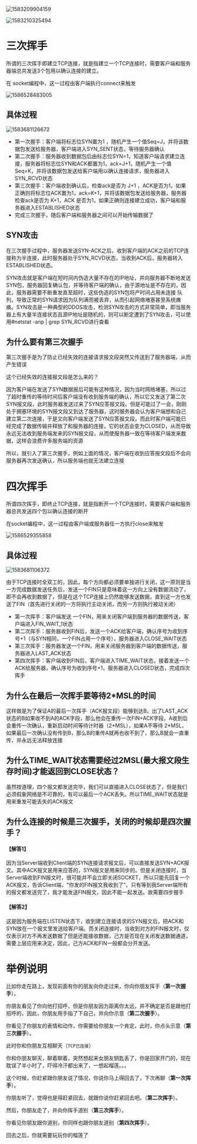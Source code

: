 ![1583209904159](./image/1583209904159.png)

![1583210325494](./image/1583210325494.png)

# 三次挥手

所谓的三次挥手即建立TCP连接，就是指建立一个TCP连接时，需要客户端和服务器端总共发送3个包用以确认连接的建立。

在 socket编程中，这一过程由客户端执行connect来触发

![1586528483005](./image/1586528483005.png)

## 具体过程

![1583681126672](./image/1583681126672.png)

+ 第一次握手：客户端将标志位SYN置为1 ，随机产生一个值Seq=J，并将该数据包发送给服务器，客户端进入SYN_SENT状态，等待服务器确认
+ 第二次握手：服务器收到数据包后由标志位SYN=1，知道客户端请求建立连接，服务器将标志位SYN和ACK都置为1，ack=J+1，随机产生一个值Seq=K，并将该数据包发送给客户端用以确认连接请求，服务器进入SYN_RCVD状态
+ 第三次握手：客户端收到确认后，检查ack是否为 J+1 ，ACK是否为1，如果正确则将标志位ACK置为1，ack=K+1，并将该数据包发送给服务器，服务器检查ack是否为 K+1，ACK 是否为1，如果正确则连接建立成功，客户端和服务器进入ESTABLISHED状态
+ 完成三次握手，随后客户端和服务器之间可以开始传输数据了

## SYN攻击

在三次握手过程中，服务器发送SYN-ACK之后，收到客户端的ACK之前的TCP连接称为半连接，此时服务器处于SYN_RCVD状态，当收到ACK后，服务器转入ESTABLISHED状态。

SYN攻击就是客户端在短时间内伪造大量不存在的IP地址，并向服务器不断地发送SYN包，服务器回复确认包，并等待客户端的确认，由于源地址是不存在的，因此，服务器需要不断重发直至超时，这些伪造的SYN包将产时间占用未连接 队列，导致正常的SYN请求因为队列满而被丢弃，从而引起网络堵塞甚至系统瘫痪。SYN攻击是一种典型的DDOS攻击，检测SYN攻击的方式非常简单，即当服务器上有大量半连接状态且源IP地址是随机的，则可以断定遭到了SYN攻击，可以使用#netstat -anp | grep SYN_RCVD进行查看

## 为什么要有第三次握手

第三次握手是为了防止已经失效的连接请求报文段突然又传送到了服务器端，从而产生错误

这个已经失效的连接报文段是怎么来的？

因为客户端在发送了SYN数据报后可能有这种情况，因为当时网络堵塞，所以过了超时重传的等待时间后客户端没有收到服务端的确认，所以它又发送了第二次SYN报文段，此时服务器发送过来了SYN应答报文段。但是可能过了一会，刚刚处于拥塞环境的SYN报文段又到达了服务器，这时服务器会认为客户端想和自己建立第二次连接，于是又向客户端发送了SYN应答报文段，而此时客户端可能已经完成了数据传输并释放了和服务器的连接，它的状态会变为CLOSED，从而导致永远无法收到服务端发来的SYN报文段，从而使服务器一致在等待客户端发来数据，这样会浪费许多服务端的资源

所以，就引入了第三次握手，例如上面的情况，客户端在收到应答报文段后不会向服务器再次发送确认，所以服务端也就无法建立连接



# 四次挥手

所谓四次挥手，即终止TCP连接，就是指断开一个TCP连接时，需要客户端和服务器总共发送四个包以确认连接的断开

在socket编程中，这一过程由客户端或服务器任一方执行close来触发

![1586529355858](./image/1586529355858.png)

## 具体过程

![1583681106372](./image/1583681106372.png)

由于TCP连接时全双工的，因此，每个方向都必须要单独进行关闭，这一原则是当一方完成数据发送任务后，发送一个FIN只是意味着这一方向上没有数据流动了，即不会再收到数据了，但是在这个TCP连接上仍然能够发送数据，直到这一方也发送了FIN（首先进行关闭的一方将执行主动关闭，而另一方则执行被动关闭）

+ 第一次挥手：客户端发送 一个FIN，用来关闭客户端到服务器的数据传送，客户端进入FIN_WAIT_1状态
+ 第二次挥手：服务器收到FIN后，发送一个ACK给客户端，确认序号为收到序号+1（与SYN相同，一个FIN占用一个序号），服务器进入CLOSE_WAIT状态
+ 第三次挥手：服务器发送一个FIN，用来关闭服务器到客户端的数据传送，服务器进入LAST_ACK状态
+ 第四次挥手：客户端收到FIN后，客户端进入TIME_WAIT状态，接着发送一个ACK给服务器，确认序号为收到序号+1，服务器进入CLOSED状态，完成四次挥手

## 为什么在最后一次挥手要等待2*MSL的时间

这样做是为了保证A的最后一次挥手（ACK报文段）能够到达B。出了LAST_ACK状态的B如果收不到A的ACK字段，那么他会在重传一次FIN+ACK字段，A收到后会重传一次确认，重新启动时间等待计时器（2\*MSL），如果A不等待 2*MSL，如果最后一次确认没有传到B，那么B的重传A就再也收不到了，那么B就会一直重传，并永远无法释放连接

## 为什么TIME_WAIT状态需要经过2MSL(最大报文段生存时间)才能返回到CLOSE状态？

虽然按道理，四个报文都发送完毕，我们可以直接进入CLOSE状态了，但是我们必须假象网络是不可靠的，有可以最后一个ACK丢失。所以TIME_WAIT状态就是用来重发可能丢失的ACK报文

## 为什么连接的时候是三次握手，关闭的时候却是四次握手？

#### 【解答1】

因为当Server端收到Client端的SYN连接请求报文后，可以直接发送SYN+ACK报文。其中ACK报文是用来应答的，SYN报文是用来同步的。但是关闭连接时，当Server端收到FIN报文时，很可能并不会立即关闭SOCKET，所以只能先回复一个ACK报文，告诉Client端，"你发的FIN报文我收到了"。只有等到我Server端所有的报文都发送完了，我才能发送FIN报文，因此不能一起发送。故需要四步握手

#### 【解答2】

这是因为服务端在LISTEN状态下，收到建立连接请求的SYN报文后，把ACK和SYN放在一个报文里发送给客户端。而关闭连接时，当收到对方的FIN报文时，仅仅表示对方不再发送数据了但是还能接收数据，己方是否现在关闭发送数据通道，需要上层应用来决定，因此，己方ACK和FIN一般都会分开发送。



# 举例说明

比如你走在路上，发现前面有你的朋友向你走过来，你向你朋友挥手（**第一次握手**）。

你朋友看见了你向他打招呼，但是你朋友因为距离你太远，并不确定是否是跟他打招呼的，因此，你朋友用手指了下自己，并向你示意（**第二次握手**）。

你看见了你朋友的表情和动作，你需要给你朋友一个肯定，此时，你点头示意（**第三次握手**）。

此时你和你朋友互相聊天（`TCP已连接`）



你和你朋友聊天，聊着聊着，突然想起来女朋友钥匙丢了，你是回家开门的，现在耽误了半小时了，吓得冷汗都出来了，一想起榴莲。。。

这个时候，你赶紧跟你朋友说了情况，你说你马上得回去了，下次再聊（**第一次挥手**）。

你朋友听了，觉得也是得赶紧回去，就跟你说你赶紧回去吧。（**第二次挥手**）。

然后，你朋友走了，并向你挥手道别（**第三次挥手**）。

你看见你朋友跟你道别，你同样也跟你朋友道别（**第四次挥手**）。

回去之后，你就需要玩玩你的榴莲了